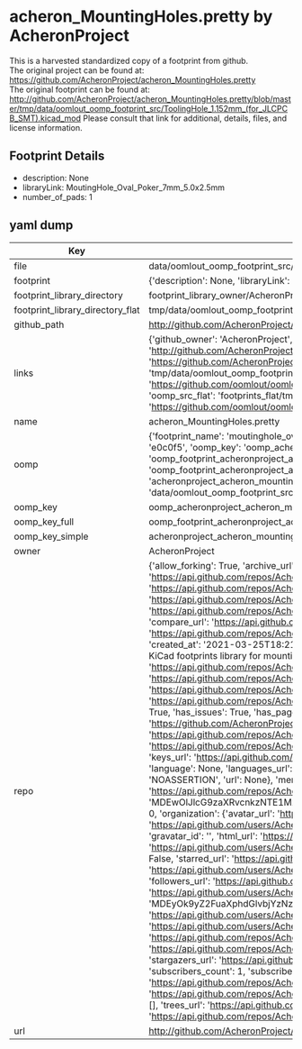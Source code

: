 # acheron_MountingHoles.pretty by AcheronProject  
This is a harvested standardized copy of a footprint from github.  
The original project can be found at:  
https://github.com/AcheronProject/acheron_MountingHoles.pretty  
The original footprint can be found at:
http://github.com/AcheronProject/acheron_MountingHoles.pretty/blob/master/tmp/data/oomlout_oomp_footprint_src/ToolingHole_1.152mm_(for_JLCPCB_SMT).kicad_mod
Please consult that link for additional, details, files, and license information.  
## Footprint Details
* description: None  
* libraryLink: MoutingHole_Oval_Poker_7mm_5.0x2.5mm  
* number_of_pads: 1  
## yaml dump  
| Key | Value |  
| --- | --- |  
| file | data/oomlout_oomp_footprint_src/acheron_MountingHoles.pretty/MoutingHole_Oval_Poker_7mm_5.0x2.5mm.kicad_mod |  
| footprint | {'description': None, 'libraryLink': 'MoutingHole_Oval_Poker_7mm_5.0x2.5mm', 'number_of_pads': 1} |  
| footprint_library_directory | footprint_library_owner/AcheronProject_acheron_MountingHoles.pretty |  
| footprint_library_directory_flat | tmp/data/oomlout_oomp_footprint_src/footprints_flat/acheronproject_acheron_mountingholes_moutinghole_oval_poker_7mm_5_0x2_5mm/working |  
| github_path | http://github.com/AcheronProject/acheron_MountingHoles.pretty/blob/master/tmp/data/oomlout_oomp_footprint_src/MoutingHole_Oval_Poker_7mm_5.0x2.5mm.kicad_mod |  
| links | {'github_owner': 'AcheronProject', 'github_repo_name': 'acheron_MountingHoles.pretty', 'github_src': 'http://github.com/AcheronProject/acheron_MountingHoles.pretty/blob/master/tmp/data/oomlout_oomp_footprint_src/ToolingHole_1.152mm_(for_JLCPCB_SMT).kicad_mod', 'github_src_repo': 'https://github.com/AcheronProject/acheron_MountingHoles.pretty', 'oomp_bot': 'tmp/data/oomlout_oomp_footprint_src/footprints/acheronproject_acheron_mountingholes_moutinghole_oval_poker_7mm_5_0x2_5mm/working', 'oomp_bot_github': 'https://github.com/oomlout/oomlout_oomp_footprint_bot/tree/main/tmp/data/oomlout_oomp_footprint_src/footprints/acheronproject_acheron_mountingholes_moutinghole_oval_poker_7mm_5_0x2_5mm/working', 'oomp_src_flat': 'footprints_flat/tmp/data/oomlout_oomp_footprint_src/footprints_flat/acheronproject_acheron_mountingholes_moutinghole_oval_poker_7mm_5_0x2_5mm/working', 'oomp_src_flat_github': 'https://github.com/oomlout/oomlout_oomp_footprint_src/tree/main/tmp/data/oomlout_oomp_footprint_src/footprints_flat/acheronproject_acheron_mountingholes_moutinghole_oval_poker_7mm_5_0x2_5mm/working'} |  
| name | acheron_MountingHoles.pretty |  
| oomp | {'footprint_name': 'moutinghole_oval_poker_7mm_5_0x2_5mm', 'library_name': 'acheron_mountingholes', 'md5': 'e0c0f50760b7d3e53f6bb805144bb0ec', 'md5_10': 'e0c0f50760', 'md5_5': 'e0c0f', 'md5_6': 'e0c0f5', 'oomp_key': 'oomp_acheronproject_acheron_mountingholes_moutinghole_oval_poker_7mm_5_0x2_5mm', 'oomp_key_extra': 'oomp_footprint_acheronproject_acheron_mountingholes_moutinghole_oval_poker_7mm_5_0x2_5mm', 'oomp_key_full': 'oomp_footprint_acheronproject_acheron_mountingholes_moutinghole_oval_poker_7mm_5_0x2_5mm_e0c0f5', 'oomp_key_simple': 'acheronproject_acheron_mountingholes_moutinghole_oval_poker_7mm_5_0x2_5mm', 'original_filename': 'data/oomlout_oomp_footprint_src/acheron_MountingHoles.pretty/MoutingHole_Oval_Poker_7mm_5.0x2.5mm.kicad_mod', 'owner_name': 'acheronproject'} |  
| oomp_key | oomp_acheronproject_acheron_mountingholes_moutinghole_oval_poker_7mm_5_0x2_5mm |  
| oomp_key_full | oomp_footprint_acheronproject_acheron_mountingholes_moutinghole_oval_poker_7mm_5_0x2_5mm |  
| oomp_key_simple | acheronproject_acheron_mountingholes_moutinghole_oval_poker_7mm_5_0x2_5mm |  
| owner | AcheronProject |  
| repo | {'allow_forking': True, 'archive_url': 'https://api.github.com/repos/AcheronProject/acheron_MountingHoles.pretty/{archive_format}{/ref}', 'archived': False, 'assignees_url': 'https://api.github.com/repos/AcheronProject/acheron_MountingHoles.pretty/assignees{/user}', 'blobs_url': 'https://api.github.com/repos/AcheronProject/acheron_MountingHoles.pretty/git/blobs{/sha}', 'branches_url': 'https://api.github.com/repos/AcheronProject/acheron_MountingHoles.pretty/branches{/branch}', 'clone_url': 'https://github.com/AcheronProject/acheron_MountingHoles.pretty.git', 'collaborators_url': 'https://api.github.com/repos/AcheronProject/acheron_MountingHoles.pretty/collaborators{/collaborator}', 'comments_url': 'https://api.github.com/repos/AcheronProject/acheron_MountingHoles.pretty/comments{/number}', 'commits_url': 'https://api.github.com/repos/AcheronProject/acheron_MountingHoles.pretty/commits{/sha}', 'compare_url': 'https://api.github.com/repos/AcheronProject/acheron_MountingHoles.pretty/compare/{base}...{head}', 'contents_url': 'https://api.github.com/repos/AcheronProject/acheron_MountingHoles.pretty/contents/{+path}', 'contributors_url': 'https://api.github.com/repos/AcheronProject/acheron_MountingHoles.pretty/contributors', 'created_at': '2021-03-25T18:21:15Z', 'default_branch': 'master', 'deployments_url': 'https://api.github.com/repos/AcheronProject/acheron_MountingHoles.pretty/deployments', 'description': "AcheronProject's KiCad footprints library for mounting holes", 'disabled': False, 'downloads_url': 'https://api.github.com/repos/AcheronProject/acheron_MountingHoles.pretty/downloads', 'events_url': 'https://api.github.com/repos/AcheronProject/acheron_MountingHoles.pretty/events', 'fork': False, 'forks': 0, 'forks_count': 0, 'forks_url': 'https://api.github.com/repos/AcheronProject/acheron_MountingHoles.pretty/forks', 'full_name': 'AcheronProject/acheron_MountingHoles.pretty', 'git_commits_url': 'https://api.github.com/repos/AcheronProject/acheron_MountingHoles.pretty/git/commits{/sha}', 'git_refs_url': 'https://api.github.com/repos/AcheronProject/acheron_MountingHoles.pretty/git/refs{/sha}', 'git_tags_url': 'https://api.github.com/repos/AcheronProject/acheron_MountingHoles.pretty/git/tags{/sha}', 'git_url': 'git://github.com/AcheronProject/acheron_MountingHoles.pretty.git', 'has_discussions': False, 'has_downloads': True, 'has_issues': True, 'has_pages': False, 'has_projects': True, 'has_wiki': True, 'homepage': None, 'hooks_url': 'https://api.github.com/repos/AcheronProject/acheron_MountingHoles.pretty/hooks', 'html_url': 'https://github.com/AcheronProject/acheron_MountingHoles.pretty', 'id': 351535168, 'is_template': False, 'issue_comment_url': 'https://api.github.com/repos/AcheronProject/acheron_MountingHoles.pretty/issues/comments{/number}', 'issue_events_url': 'https://api.github.com/repos/AcheronProject/acheron_MountingHoles.pretty/issues/events{/number}', 'issues_url': 'https://api.github.com/repos/AcheronProject/acheron_MountingHoles.pretty/issues{/number}', 'keys_url': 'https://api.github.com/repos/AcheronProject/acheron_MountingHoles.pretty/keys{/key_id}', 'labels_url': 'https://api.github.com/repos/AcheronProject/acheron_MountingHoles.pretty/labels{/name}', 'language': None, 'languages_url': 'https://api.github.com/repos/AcheronProject/acheron_MountingHoles.pretty/languages', 'license': {'key': 'other', 'name': 'Other', 'node_id': 'MDc6TGljZW5zZTA=', 'spdx_id': 'NOASSERTION', 'url': None}, 'merges_url': 'https://api.github.com/repos/AcheronProject/acheron_MountingHoles.pretty/merges', 'milestones_url': 'https://api.github.com/repos/AcheronProject/acheron_MountingHoles.pretty/milestones{/number}', 'mirror_url': None, 'name': 'acheron_MountingHoles.pretty', 'network_count': 0, 'node_id': 'MDEwOlJlcG9zaXRvcnkzNTE1MzUxNjg=', 'notifications_url': 'https://api.github.com/repos/AcheronProject/acheron_MountingHoles.pretty/notifications{?since,all,participating}', 'open_issues': 0, 'open_issues_count': 0, 'organization': {'avatar_url': 'https://avatars.githubusercontent.com/u/63755935?v=4', 'events_url': 'https://api.github.com/users/AcheronProject/events{/privacy}', 'followers_url': 'https://api.github.com/users/AcheronProject/followers', 'following_url': 'https://api.github.com/users/AcheronProject/following{/other_user}', 'gists_url': 'https://api.github.com/users/AcheronProject/gists{/gist_id}', 'gravatar_id': '', 'html_url': 'https://github.com/AcheronProject', 'id': 63755935, 'login': 'AcheronProject', 'node_id': 'MDEyOk9yZ2FuaXphdGlvbjYzNzU1OTM1', 'organizations_url': 'https://api.github.com/users/AcheronProject/orgs', 'received_events_url': 'https://api.github.com/users/AcheronProject/received_events', 'repos_url': 'https://api.github.com/users/AcheronProject/repos', 'site_admin': False, 'starred_url': 'https://api.github.com/users/AcheronProject/starred{/owner}{/repo}', 'subscriptions_url': 'https://api.github.com/users/AcheronProject/subscriptions', 'type': 'Organization', 'url': 'https://api.github.com/users/AcheronProject'}, 'owner': {'avatar_url': 'https://avatars.githubusercontent.com/u/63755935?v=4', 'events_url': 'https://api.github.com/users/AcheronProject/events{/privacy}', 'followers_url': 'https://api.github.com/users/AcheronProject/followers', 'following_url': 'https://api.github.com/users/AcheronProject/following{/other_user}', 'gists_url': 'https://api.github.com/users/AcheronProject/gists{/gist_id}', 'gravatar_id': '', 'html_url': 'https://github.com/AcheronProject', 'id': 63755935, 'login': 'AcheronProject', 'node_id': 'MDEyOk9yZ2FuaXphdGlvbjYzNzU1OTM1', 'organizations_url': 'https://api.github.com/users/AcheronProject/orgs', 'received_events_url': 'https://api.github.com/users/AcheronProject/received_events', 'repos_url': 'https://api.github.com/users/AcheronProject/repos', 'site_admin': False, 'starred_url': 'https://api.github.com/users/AcheronProject/starred{/owner}{/repo}', 'subscriptions_url': 'https://api.github.com/users/AcheronProject/subscriptions', 'type': 'Organization', 'url': 'https://api.github.com/users/AcheronProject'}, 'private': False, 'pulls_url': 'https://api.github.com/repos/AcheronProject/acheron_MountingHoles.pretty/pulls{/number}', 'pushed_at': '2021-03-25T18:21:22Z', 'releases_url': 'https://api.github.com/repos/AcheronProject/acheron_MountingHoles.pretty/releases{/id}', 'size': 7, 'ssh_url': 'git@github.com:AcheronProject/acheron_MountingHoles.pretty.git', 'stargazers_count': 1, 'stargazers_url': 'https://api.github.com/repos/AcheronProject/acheron_MountingHoles.pretty/stargazers', 'statuses_url': 'https://api.github.com/repos/AcheronProject/acheron_MountingHoles.pretty/statuses/{sha}', 'subscribers_count': 1, 'subscribers_url': 'https://api.github.com/repos/AcheronProject/acheron_MountingHoles.pretty/subscribers', 'subscription_url': 'https://api.github.com/repos/AcheronProject/acheron_MountingHoles.pretty/subscription', 'svn_url': 'https://github.com/AcheronProject/acheron_MountingHoles.pretty', 'tags_url': 'https://api.github.com/repos/AcheronProject/acheron_MountingHoles.pretty/tags', 'teams_url': 'https://api.github.com/repos/AcheronProject/acheron_MountingHoles.pretty/teams', 'temp_clone_token': None, 'topics': [], 'trees_url': 'https://api.github.com/repos/AcheronProject/acheron_MountingHoles.pretty/git/trees{/sha}', 'updated_at': '2021-08-22T21:31:52Z', 'url': 'https://api.github.com/repos/AcheronProject/acheron_MountingHoles.pretty', 'visibility': 'public', 'watchers': 1, 'watchers_count': 1, 'web_commit_signoff_required': False} |  
| url | http://github.com/AcheronProject/acheron_MountingHoles.pretty |  

